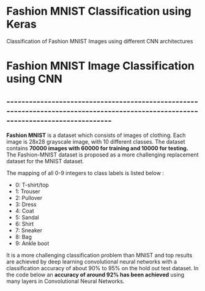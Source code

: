 # Fashion MNIST Classification using Keras
Classification of Fashion MNIST Images using different CNN architectures

# Fashion MNIST Image Classification using CNN
## ----------------------------------------------------------------------------------------------------------------------------------
**Fashion MNIST** is a dataset which consists of images of clothing. Each image is 28x28 grayscale image, with 10 different classes. The dataset contains **70000 images with 60000 for training and 10000 for testing.**
The Fashion-MNIST dataset is proposed as a more challenging replacement dataset for the MNIST dataset.

The mapping of all 0-9 integers to class labels is listed below : 

- 0: T-shirt/top 
- 1: Trouser
- 2: Pullover
- 3: Dress
- 4: Coat
- 5: Sandal
- 6: Shirt
- 7: Sneaker
- 8: Bag
- 9: Ankle boot

It is a more challenging classification problem than MNIST and top results are achieved by deep learning convolutional neural networks with a classification accuracy of about 90% to 95% on the hold out test dataset. In the code below an **accuracy of around 92% has been achieved** using many layers in Convolutional Neural Networks.
